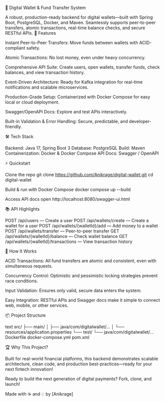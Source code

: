 💸 Digital Wallet & Fund Transfer System

A robust, production-ready backend for digital wallets—built with Spring Boot, PostgreSQL, Docker, and Maven.
Seamlessly supports peer-to-peer transfers, atomic transactions, real-time balance checks, and secure RESTful APIs.
🚀 Features

Instant Peer-to-Peer Transfers: Move funds between wallets with ACID-compliant safety.

Atomic Transactions: No lost money, even under heavy concurrency.

Comprehensive API Suite: Create users, open wallets, transfer funds, check balances, and view transaction history.

Event-Driven Architecture: Ready for Kafka integration for real-time notifications and scalable microservices.

Production-Grade Setup: Containerized with Docker Compose for easy local or cloud deployment.

Swagger/OpenAPI Docs: Explore and test APIs interactively.

Built-in Validation & Error Handling: Secure, predictable, and developer-friendly.

🛠️ Tech Stack

Backend: Java 17, Spring Boot 3
Database: PostgreSQL
Build: Maven
Containerization: Docker & Docker Compose
API Docs: Swagger / OpenAPI

⚡ Quickstart

Clone the repo
git clone https://github.com/Anikrage/digital-wallet.git
cd digital-wallet

Build & run with Docker Compose
docker compose up --build

Access API docs
open http://localhost:8080/swagger-ui.html

📚 API Highlights

POST /api/users — Create a user
POST /api/wallets/create — Create a wallet for a user
POST /api/wallets/{walletId}/add — Add money to a wallet
POST /api/wallets/transfer — Peer-to-peer transfer
GET /api/wallets/{walletId}/balance — Check wallet balance
GET /api/wallets/{walletId}/transactions — View transaction history

🧩 How It Works

ACID Transactions: All fund transfers are atomic and consistent, even with simultaneous requests.

Concurrency Control: Optimistic and pessimistic locking strategies prevent race conditions.

Input Validation: Ensures only valid, secure data enters the system.

Easy Integration: RESTful APIs and Swagger docs make it simple to connect web, mobile, or other services.

📦 Project Structure

text
src/
 ├── main/
 │    ├── java/com/digitalwallet/...
 │    └── resources/application.properties
 └── test/
      └── java/com/digitalwallet/...
Dockerfile
docker-compose.yml
pom.xml

🏆 Why This Project?

Built for real-world financial platforms, this backend demonstrates scalable architecture, clean code, and production best-practices—ready for your next fintech innovation!

Ready to build the next generation of digital payments? Fork, clone, and launch!

Made with ☕ and 💡 by [Anikrage]
